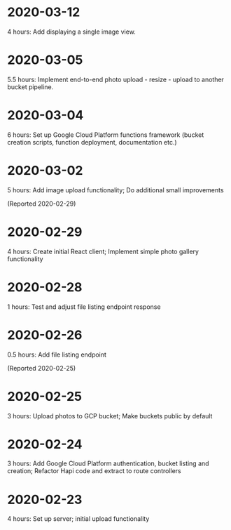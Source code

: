 # 2020-03-12

4 hours: Add displaying a single image view.

# 2020-03-05

5.5 hours: Implement end-to-end photo upload - resize - upload to another bucket pipeline.

# 2020-03-04

6 hours: Set up Google Cloud Platform functions framework (bucket creation scripts, function deployment, documentation etc.)

# 2020-03-02

5 hours: Add image upload functionality; Do additional small improvements

(Reported 2020-02-29)

# 2020-02-29

4 hours: Create initial React client; Implement simple photo gallery functionality

# 2020-02-28

1 hours: Test and adjust file listing endpoint response

# 2020-02-26

0.5 hours: Add file listing endpoint

(Reported 2020-02-25)

# 2020-02-25

3 hours: Upload photos to GCP bucket; Make buckets public by default

# 2020-02-24

3 hours: Add Google Cloud Platform authentication, bucket listing and creation; Refactor Hapi code and extract to route controllers

# 2020-02-23

4 hours: Set up server; initial upload functionality
